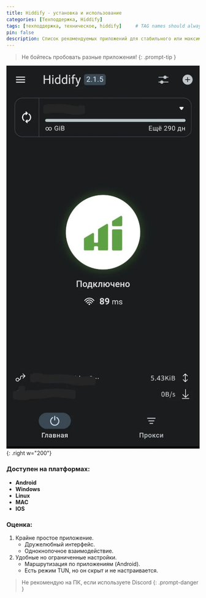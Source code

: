 ```yaml
---
title: Hiddify - установка и использование
categories: [Техподдержка, Hiddify]
tags: [техподдержка, техническое, hiddify]     # TAG names should always be lowercase
pin: false
description: Список рекомендуемых приложений для стабильного или максимально кастомизированного опыта.
---
```


> Не бойтесь пробовать разные приложения!
{: .prompt-tip }

![hiddify_desktop](/assets/hiddify_android_main.webp){: .right w="200"}

### Доступен на платформах:

- __Android__
- __Windows__
- __Linux__
- __MAC__
- __IOS__

### Оценка:

1. Крайне простое приложение.
    - Дружелюбный интерфейс.
    - Однокнопочное взаимодействие.
2. Удобные но ограниченные настройки.
    - Маршрутизация по приложениям (Android).
    - Есть режим TUN, но он скрыт и не настраивается.

> Не рекомендую на ПК, если используете Discord
{: .prompt-danger }